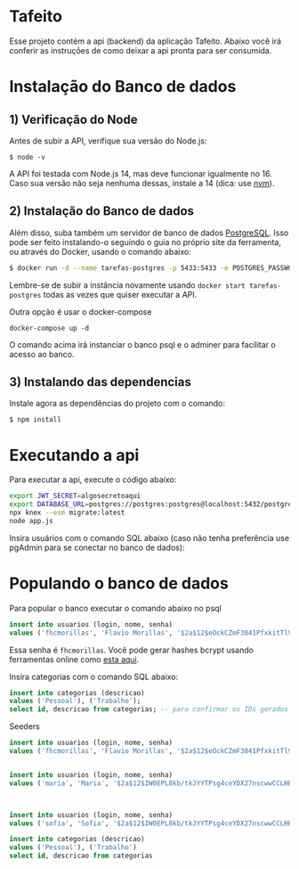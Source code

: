 # Tafeito

Esse projeto contém a api (backend) da aplicação Tafeito. Abaixo você irá conferir as instruções de como deixar a api pronta para ser consumida.

# Instalação do Banco de dados

## 1) Verificação do Node

Antes de subir a API, verifique sua versão do Node.js:

```
$ node -v
```

A API foi testada com Node.js 14, mas deve funcionar igualmente no 16. Caso sua versão não seja nenhuma dessas, instale a 14 (dica: use [nvm](https://github.com/nvm-sh/nvm)).


## 2) Instalação do Banco de dados

Além disso, suba também um servidor de banco de dados [PostgreSQL](https://www.postgresql.org/). Isso pode ser feito instalando-o seguindo o guia no próprio site da ferramenta, ou através do Docker, usando o comando abaixo:

```sh
$ docker run -d --name tarefas-postgres -p 5433:5433 -e POSTGRES_PASSWORD=postgres postgres
```

Lembre-se de subir a instância novamente usando `docker start tarefas-postgres` todas as vezes que quiser executar a API.

Outra opção é usar o docker-compose

```
docker-compose up -d
```

O comando acima irá instanciar o banco psql e o adminer para facilitar o acesso ao banco.

## 3) Instalando das dependencias
Instale agora as dependências do projeto com o comando:

```
$ npm install
```

# Executando a api
Para executar a api, execute o código abaixo:

```sh
export JWT_SECRET=algosecretoaqui
export DATABASE_URL=postgres://postgres:postgres@localhost:5432/postgres
npx knex --esm migrate:latest
node app.js
```

Insira usuários com o comando SQL abaixo (caso não tenha preferência use pgAdmin para se conectar no banco de dados):

# Populando o banco de dados
Para popular o banco executar o comando abaixo no psql

```sql
insert into usuarios (login, nome, senha)
values ('fhcmorillas', 'Flavio Morillas', '$2a$12$eOckCZmF3841PfxkitTl9eD/ZuNsF0z8lDpTRSjnzWegccYeEN4RK');
```

Essa senha é `fhcmorillas`. Você pode gerar hashes bcrypt usando ferramentas online como [esta aqui](https://bcrypt-generator.com/).

Insira categorias com o comando SQL abaixo:

```sql
insert into categorias (descricao)
values ('Pessoal'), ('Trabalho');
select id, descricao from categorias; -- para confirmar os IDs gerados
```

Seeders

```sql
insert into usuarios (login, nome, senha)
values ('fhcmorillas', 'Flavio Morillas', '$2a$12$eOckCZmF3841PfxkitTl9eD/ZuNsF0z8lDpTRSjnzWegccYeEN4RK')


insert into usuarios (login, nome, senha)
values ('maria', 'Maria', '$2a$12$IW0EPL8kb/tkJYYTPsg4ceYDX27nscwwCCLHKteNhb2RDMyEFvzNu')



insert into usuarios (login, nome, senha)
values ('sofia', 'Sofia', '$2a$12$IW0EPL8kb/tkJYYTPsg4ceYDX27nscwwCCLHKteNhb2RDMyEFvzNu')

insert into categorias (descricao)
values ('Pessoal'), ('Trabalho')
select id, descricao from categorias
```
